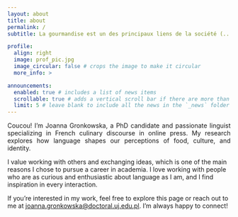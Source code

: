 ```yaml
---
layout: about
title: about
permalink: /
subtitle: La gourmandise est un des principaux liens de la société (...). (Physiologie du goût, 1826)

profile:
  align: right
  image: prof_pic.jpg
  image_circular: false # crops the image to make it circular
  more_info: >

announcements:
  enabled: true # includes a list of news items
  scrollable: true # adds a vertical scroll bar if there are more than 3 news items
  limit: 5 # leave blank to include all the news in the `_news` folder
---
```


<p style="text-align: justify;">Coucou! I’m Joanna Gronkowska, a PhD candidate and passionate linguist specializing in French culinary discourse in online press. My research explores how language shapes our perceptions of food, culture, and identity. 
  
I value working with others and exchanging ideas, which is one of the main reasons I chose to pursue a career in academia. I love working with people who are as curious and enthusiastic about language as I am, and I find inspiration in every interaction.

If you’re interested in my work, feel free to explore this page or reach out to me at joanna.gronkowska@doctoral.uj.edu.pl. I’m always happy to connect!</p>
